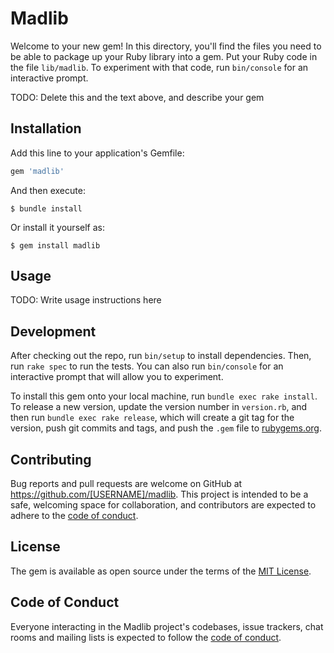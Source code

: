 # Madlib

Welcome to your new gem! In this directory, you'll find the files you need to be able to package up your Ruby library into a gem. Put your Ruby code in the file `lib/madlib`. To experiment with that code, run `bin/console` for an interactive prompt.

TODO: Delete this and the text above, and describe your gem

## Installation

Add this line to your application's Gemfile:

```ruby
gem 'madlib'
```

And then execute:

    $ bundle install

Or install it yourself as:

    $ gem install madlib

## Usage

TODO: Write usage instructions here

## Development

After checking out the repo, run `bin/setup` to install dependencies. Then, run `rake spec` to run the tests. You can also run `bin/console` for an interactive prompt that will allow you to experiment.

To install this gem onto your local machine, run `bundle exec rake install`. To release a new version, update the version number in `version.rb`, and then run `bundle exec rake release`, which will create a git tag for the version, push git commits and tags, and push the `.gem` file to [rubygems.org](https://rubygems.org).

## Contributing

Bug reports and pull requests are welcome on GitHub at https://github.com/[USERNAME]/madlib. This project is intended to be a safe, welcoming space for collaboration, and contributors are expected to adhere to the [code of conduct](https://github.com/[USERNAME]/madlib/blob/master/CODE_OF_CONDUCT.md).


## License

The gem is available as open source under the terms of the [MIT License](https://opensource.org/licenses/MIT).

## Code of Conduct

Everyone interacting in the Madlib project's codebases, issue trackers, chat rooms and mailing lists is expected to follow the [code of conduct](https://github.com/[USERNAME]/madlib/blob/master/CODE_OF_CONDUCT.md).
